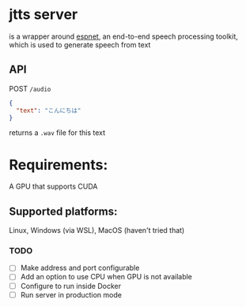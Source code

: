 # jtts server

is a wrapper around [espnet](https://github.com/espnet/espnet), an end-to-end speech processing toolkit, which is used to generate speech from text

## API

POST `/audio`
```json
{
  "text": "こんにちは"
}
```

returns a `.wav` file for this text

# Requirements:
A GPU that supports CUDA

## Supported platforms:
Linux, Windows (via WSL), MacOS (haven't tried that)

### TODO
- [ ] Make address and port configurable
- [ ] Add an option to use CPU when GPU is not available 
- [ ] Configure to run inside Docker
- [ ] Run server in production mode
